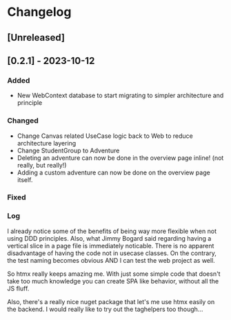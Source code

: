 # Changelog

## [Unreleased]

## [0.2.1] - 2023-10-12

### Added

- New WebContext database to start migrating to simpler architecture and principle

### Changed

- Change Canvas related UseCase logic back to Web to reduce architecture layering
- Change StudentGroup to Adventure
- Deleting an adventure can now be done in the overview page inline! (not really, but really!)
- Adding a custom adventure can now be done on the overview page itself.

### Fixed

### Log

I already notice some of the benefits of being way more flexible when not using DDD principles.
Also, what Jimmy Bogard said regarding having a vertical slice in a page file is immediately noticable. 
There is no apparent disadvantage of having the code not in usecase classes. 
On the contrary, the test naming becomes obvious AND I can test the web project as well.

So htmx really keeps amazing me. 
With just some simple code that doesn't take too much knowledge you can create SPA like behavior, without all the JS fluff.

Also, there's a really nice nuget package that let's me use htmx easily on the backend.
I would really like to try out the taghelpers too though...